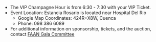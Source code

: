 - The VIP Champagne Hour is from 6:30 - 7:30 with your VIP Ticket.
- Event Location: Estancia Rosario is located near Hospital Del Rio
  - Google Map Coordinates: 424R+X8W, Cuenca
  - Phone: 098 386 6089
- For additional information on sponsorship, tickets, and the auction, contact [FAAN Gala Committee](/contact)
